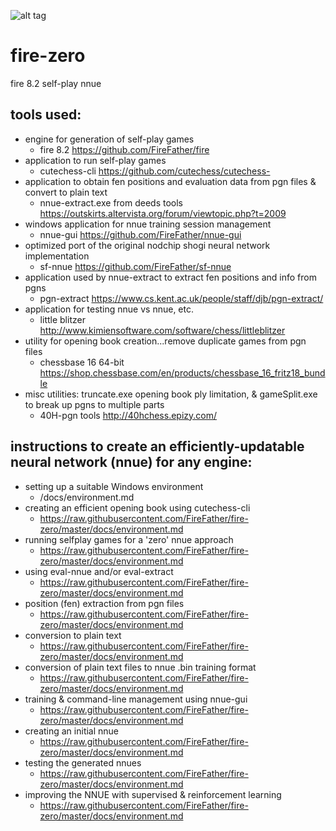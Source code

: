 ![alt tag](https://raw.githubusercontent.com/FireFather/fire-zero/master/bitmaps/nnue-gui.png)

# fire-zero
fire 8.2 self-play nnue

## tools used:

- engine for generation of self-play games
  - fire 8.2 https://github.com/FireFather/fire
- application to run self-play games
  - cutechess-cli https://github.com/cutechess/cutechess- 
- application to obtain fen positions and evaluation data from pgn files & convert to plain text
  - nnue-extract.exe from deeds tools https://outskirts.altervista.org/forum/viewtopic.php?t=2009
- windows application for nnue training session management
  - nnue-gui https://github.com/FireFather/nnue-gui
- optimized port of the original nodchip shogi neural network implementation
  - sf-nnue https://github.com/FireFather/sf-nnue
- application used by nnue-extract to extract fen positions and info from pgns
  - pgn-extract https://www.cs.kent.ac.uk/people/staff/djb/pgn-extract/
- application for testing nnue vs nnue, etc.
  - little blitzer http://www.kimiensoftware.com/software/chess/littleblitzer
- utility for opening book creation...remove duplicate games from pgn files
  - chessbase 16 64-bit https://shop.chessbase.com/en/products/chessbase_16_fritz18_bundle
- misc utilities: truncate.exe opening book ply limitation, & gameSplit.exe to break up pgns to multiple parts
  - 40H-pgn tools http://40hchess.epizy.com/

## instructions to create an efficiently-updatable neural network (nnue) for any engine:
- setting up a suitable Windows environment
  - /docs/environment.md
- creating an efficient opening book using cutechess-cli
  - https://raw.githubusercontent.com/FireFather/fire-zero/master/docs/environment.md 
- running selfplay games for a 'zero' nnue approach
  - https://raw.githubusercontent.com/FireFather/fire-zero/master/docs/environment.md
- using eval-nnue and/or eval-extract
  - https://raw.githubusercontent.com/FireFather/fire-zero/master/docs/environment.md
- position (fen) extraction from pgn files
  - https://raw.githubusercontent.com/FireFather/fire-zero/master/docs/environment.md
- conversion to plain text
  - https://raw.githubusercontent.com/FireFather/fire-zero/master/docs/environment.md
- conversion of plain text files to nnue .bin training format
  - https://raw.githubusercontent.com/FireFather/fire-zero/master/docs/environment.md 
- training & command-line management using nnue-gui
  - https://raw.githubusercontent.com/FireFather/fire-zero/master/docs/environment.md 
- creating an initial nnue
  - https://raw.githubusercontent.com/FireFather/fire-zero/master/docs/environment.md
- testing the generated nnues
  - https://raw.githubusercontent.com/FireFather/fire-zero/master/docs/environment.md
- improving the NNUE with supervised & reinforcement learning
  - https://raw.githubusercontent.com/FireFather/fire-zero/master/docs/environment.md


